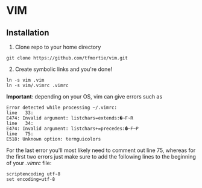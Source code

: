 # VIM

## Installation

1) Clone repo to your home directory

```
git clone https://github.com/tfmortie/vim.git
```

2) Create symbolic links and you're done!

```
ln -s vim .vim
ln -s vim/.vimrc .vimrc
```

**Important**: depending on your OS, vim can give errors such as

```
Error detected while processing ~/.vimrc:
line   33:
E474: Invalid argument: listchars=extends:�~F~R
line   34:
E474: Invalid argument: listchars+=precedes:�~F~P
line   75:
E518: Unknown option: termguicolors
```
For the last error you'll most likely need to comment out line 75, whereas for the first two errors just make sure to add the following lines to the beginning of your *.vimrc* file: 

```
scriptencoding utf-8
set encoding=utf-8
```

